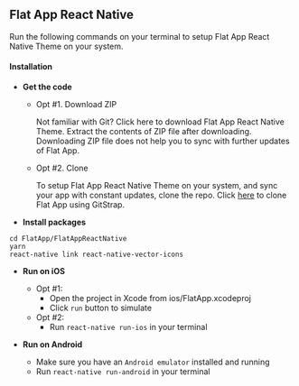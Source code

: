 
## Flat App React Native

Run the following commands on your terminal to setup Flat App React Native Theme on your system.


#### Installation

*	**Get the code**
	*	Opt #1. Download ZIP

		Not familiar with Git?
		Click here to download Flat App React Native Theme.
		Extract the contents of ZIP file after downloading.
		Downloading ZIP file does not help you to sync with further updates of Flat App.

	*	Opt #2. Clone

		To setup Flat App React Native Theme on your system, and sync your app with constant updates, clone the repo.
		Click [here](http://gitstrap.com/strapmobile/FlatApp) to clone Flat App using GitStrap.

*	**Install packages**
```
cd FlatApp/FlatAppReactNative
yarn
react-native link react-native-vector-icons
```

*	**Run on iOS**
	*	Opt #1:
		*	Open the project in Xcode from ios/FlatApp.xcodeproj
		*	Click `run` button to simulate
	*	Opt #2:
		*	Run `react-native run-ios` in your terminal


*	**Run on Android**
	*	Make sure you have an `Android emulator` installed and running
	*	Run `react-native run-android` in your terminal